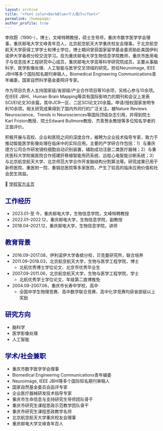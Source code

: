 ```yaml
---
layout: archive
title: "<font color=DarkBlue>个人简介</font>"
permalink: /homepage/
author_profile: true
---
```


李欣蔚（1990-），博士，文峰特聘教授，硕士生导师，重庆市数字医学学会理事，重庆邮电大学文峰青年百人，北京航空航天大学重庆校友会理事。于北京航空航天大学获得工学学士和博士学位，博士期间曾获国家留学基金委资助赴美国伊利诺伊大学香槟分校交流学习。现为重庆邮电大学生物信息学院教师，重庆市医用电子与信息技术工程研究中心成员，重庆邮电大学高等科学研究院成员。主要从事脑科学、医学影像处理、人工智能与医学交叉领域的研究。担任Neuroimage, IEEE JBHI等多个国际知名期刊审稿人，Biomedical Engineering Communications青年编委，国家自然科学基金委网评专家。

作为项目负责人主持国家级/省部级/产业合作项目等10余项，另核心参与10余项。在IEEE JBHI、Human Brain Mapping等具有国际影响力的期刊和会议上发表SCI/EI论文30余篇，其中JCR一区、二区SCI论文20余篇。申请/授权国家发明专利10余项。相关研究成果得到了国内外同行的广泛关注，被Nature Reviews Neuroscience、Trends in Neurosciences等国际顶级杂志引用，并得到院士Karl Friston教授、院士Edward Bullmore教授、杰青贺永教授等多位知名学者的正面评价。

积极开展与高校、企业和医院之间的深度合作，被聘为企业技术指导专家，致力于推动智能医学影像处理在临床中的实际应用。主要的产学研合作包括：1）与重庆德方公司合作研发镜检细胞自动识别装置，辅助成功注册二类医疗器械；2）与重庆医科大学附属医院合作搭建肝移植智能用药系统、远程心电智能诊断系统；3）与北京航空航天大学、北京师范大学合作开发脑结构分割算法等。研究成果已用于新桥医院、重医附一院、重钢总医院等多家医院，产生了较高的临床应用价值和社会民生效益。

💼  <font color = lightskyblue> [学校官方主页](https://faculty.cqupt.edu.cn/lixinwei/zh_CN/index.htm)  </font>

## <font color=DarkBlue>工作经历</font>

- 2023.01-至    今，重庆邮电大学，生物信息学院，文峰特聘教授
- 2022.01–2022.12，重庆邮电大学，生物信息学院，副教授
- 2018.04–2021.12，重庆邮电大学，生物信息学院，讲师

## <font color=DarkBlue>教育背景</font>

- 2016.09–2017.08，伊利诺伊大学香槟分校，贝克曼研究所，联合培养
- 2011.09–2018.03，北京航空航天大学，生物与医学工程学院，博士
  - 北航优秀博士学位论文、北京市优秀毕业生
- 2007.09-2011.06，北京航空航天大学，生物与医学工程学院，学士
  - 北航优秀学士学位论文、年级第二直博推免
- 2004.09-2007.06，重庆市长寿中学校，高中
  - 全国中学生物理竞赛、高中数学联合竞赛、高中化学竞赛均获省部级以上奖励

## <font color=DarkBlue>研究方向</font>

- 脑科学
- 医学影像处理
- 人工智能

## <font color=DarkBlue>学术/社会兼职</font>

- 重庆市数字医学学会理事
- Biomedical Engineering Communications青年编委
- Neuroimage, IEEE JBHI等多个国际知名期刊审稿人
- 国家自然基金委员会函评专家
- 企业医疗器械研发技术指导专家
- 重庆市生命信息与支持研究生导师团队骨干
- 重庆市研究生课程思政示范教学团队骨干
- 重庆市研究生课程思政教学名师
- 北京航空航天大学重庆校友会理事
- 重庆邮电大学文峰青年百人
